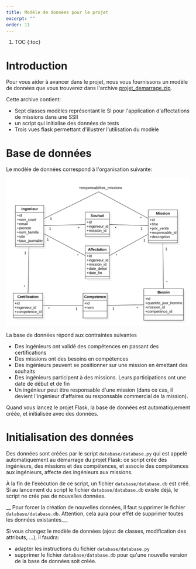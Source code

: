 ```yaml
---
title: Modèle de données pour le projet
excerpt: ""
order: 11
---
```


1. TOC
{:toc}

# Introduction

Pour vous aider à avancer dans le projet, nous vous fournissons un modèle de données que vous trouverez dans l'archive [projet_demarrage.zip](https://github.com/badock/FlaskSar2019ExampleApp/archive/projet_demarrage.zip).

Cette archive contient:
- Sept classes modèles représentant le SI pour l'application d'affectations de missions dans une SSII
- un script qui initialise des données de tests
- Trois vues flask permettant d'illustrer l'utilisation du modèle

# Base de données

Le modèle de données correspond à l'organisation suivante:

![diagramme de classe de la base de données fournies](/assets/img/projet_demarrage/mcd.png)

La base de données répond aux contraintes suivantes
- Des ingénieurs ont validé des compétences en passant des certifications
- Des missions ont des besoins en compétences
- Des ingénieurs peuvent se positionner sur une mission en émettant des souhaits
- Des ingénieurs participent à des missions. Leurs participations ont une date de début et de fin
- Un ingénieur peut être responsable d'une mission (dans ce cas, il devient l'ingénieur d'affaires ou responsable commercial de la mission). 

Quand vous lancez le projet Flask, la base de données est automatiquement créée, et initialisée avec des données.

# Initialisation des données

Des données sont créées par le script `database/database.py` qui est
appelé automatiquement au démarrage du projet Flask: ce script crée
des ingénieurs, des missions et des compétences, et associe des
compétences aux ingénieurs, affecte des ingénieurs aux missions.

À la fin de l'exécution de ce script, un fichier
`database/database.db` est créé. Si au lancement du script le fichier
`database/database.db` existe déjà, le script ne crée pas de nouvelles
données.

__ Pour forcer la création de nouvelles données, il faut supprimer le
fichier `database/database.db`. Attention, cela aura pour effet de supprimer
toutes les données existantes.__

Si vous changez le modèle de données (ajout de classes, modification
des attributs, ...), il faudra:
- adapter les instructions du fichier `database/database.py`
- supprimer le fichier `database/database.db` pour qu'une nouvelle
  version de la base de données soit créée.
